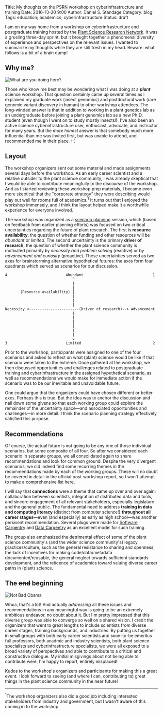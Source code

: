 Title: My thoughts on the PSRN workshop on cyberinfrastructure and training
Date: 2016-10-20 9:00
Author: Daniel S. Standage
Category: blog
Tags: education; academics; cyberinfrastructure
Status: draft

I am on my way home from a workshop on cyberinfrastructure and postgraduate training hosted by the [Plant Science Research Network](http://bti.cornell.edu/news/plant-science-research-network-launches/).
It was a grueling three-day sprint, but it brought together a phenomenal diversity of experience and perspectives on the relevant issues.
I wanted to summarize my thoughts while they are still fresh in my head.
Beware: what follows is a bit of a brain dump!

## Why me?

![What are you doing here?]({filename}/images/whatareyoudoinghere.gif)

Those who know me best may be wondering what I was doing at a ***plant*** science workshop.
That question certainly came up several times as I explained my graduate work (insect genomics) and postdoctoral work (rare genomic variant discovery in human) to other workshop attendees.
The long-winded answer is that in addition to working in a plant genetics lab as an undergraduate before joining a plant genomics lab as a new Ph.D. student (even though I went on to study mostly insects!), I've also been an active science cyberinfrastructure user, enthusiast, advocate, and instructor for many years.
But the *more honest* answer is that somebody much more influential than me was invited first, but was unable to attend, and recommended me in their place. :-)

## Layout

The workshop organizers sent out some material and made assignments several days before the workshop.
As an early career scientist and a relative outsider to the plant science community, I was already skeptical that I would be able to contribute meaningfully to the discourse of the workshop.
And as I started reviewing these workshop prep materials, I became even more skeptical that the "corporate strategy" they were describing would play out well for rooms full of academics.<sup>1</sup>
It turns out that I enjoyed the workshop immensely, and I think the layout helped make it a worthwhile experience for everyone involved.

The workshop was organized as a [scenario planning](https://en.wikipedia.org/wiki/Scenario_planning) session, which (based on feedback from earlier planning efforts) was focused on two critical uncertainties regarding the future of plant research.
The first is **resource availability**, the question of whether funding and other resources will be *abundant* or *limited*.
The second uncertainty is the primary **driver of research**, the question of whether the plant science community is motivated primarily by *necessity and problem solving* (reactive) or by *advancement and curiosity* (proactive).
These uncertainties served as two axes for brainstorming alternative hypothetical futures: the axes form four quadrants which served as scenarios for our discussion.

```
4                           Abundant                                1
                               ^
                               |
                               |
       (Resource availability) |
                               |
                               |
                               |
Necessity <-----------------------(Driver of research)--> Advancement
                               |
                               |
                               |
                               |
                               |
                               |
                               v
3                           Limited                                 2
```

Prior to the workshop, participants were assigned to one of the four scenarios and asked to reflect on what (plant) science would be like if that scenario were taken to the extreme.
Once gathered at the workshop, we then discussed opportunities and challenges related to postgraduate training and cyberinfrastructure in the assigned hypothetical scenario, as well as recommendations we would make for immediate action if the scenario was to be our inevitable and unavoidable future.

One could argue that the organizers could have chosen different or better axes.
Perhaps this is true.
But the idea was to anchor the discussion and nail down some givens so that each working group could explore the remainder of the uncertainty space—and associated opportunities and challenges—in more detail.
I think the scenario planning strategy effectively satisfied this purpose.

## Recommendations

Of course, the actual future is not going to be any one of those individual scenarios, but some composite of all four.
So after we considered each scenario in separate groups, we all consolidated again to share recommendations and look for common ground.
Despite the very divergent scenarios, we did indeed find some recurring themes in the recommendations made by each of the working groups.
These will no doubt be covered in detail in the official post-workshop report, so I won't attempt to make a comprehensive list here.

I will say that **connections** were a theme that came up over and over again: collaboration between scientists, integration of distributed data and tools, and sincere engagement of all relevant stakeholders, especially legislature and the general public.
The fundamental need to address **training in data and computing literacy** (distinct from computer science!) **throughout all career stages**—even (and especially) as early as high school—was another persisent recommendation.
Several plugs were made for [Software Carpentry](http://software-carpentry.org/) and [Data Carpentry](http://www.datacarpentry.org/) as an excellent model for such training.

The group also emphasized the detrimental effect of some of the plant science community's (and the wider science community's) legacy practices/culture, such as the general resistance to sharing and openness, the lack of incentives for making code/data/metadata documented/reusable, the general neglect towards sufficient standards development, and the reticence of academics toward valuing diverse career paths in (plant) science.

## The <strike>end</strike> beginning

![Not Bad Obama]({filename}/images/notbad.jpg)

Whoa, that's a lot!
And actually *addressing* all these issues and recommendations in any meaningful way is going to be an extremely ambitious endeavor, no doubt about it.
But I'm pretty impressed that this diverse group was able to converge so well on a shared vision.
I credit the organizers that went to great lengths to include scientists from diverse career stages, training backgrounds, and industries.
By putting us together in small groups with both early career scientists and soon-to-be emeritus full professors, both acadmic and industry scientists, both plant science specialists and cyberinfrastructure specialists, we were all exposed to a broad variety of perspectives and able to contribute to a critical and constructive dialogue.
My initial misgivings about not being able to contribute were, I'm happy to report, entirely misplaced!

Kudos to the workshop's organizers and participants for making this a great event.
I look forward to seeing (and where I can, contributing to) great things in the plant science community in the near future!

----------

<sup>1</sup>The workshop organizers also did a good job including interested stakeholders from industry and government, but I wasn't aware of this coming in to the workshop.

